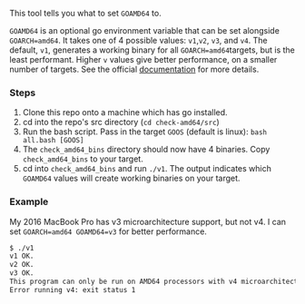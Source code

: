 This tool tells you what to set `GOAMD64` to. 

`GOAMD64` is an optional go environment variable that can be set alongside `GOARCH=amd64`. 
It takes one of 4 possible values: `v1`,`v2`, `v3`, and `v4`. 
The default, `v1`, generates a working binary for all `GOARCH=amd64`targets, but is the least performant. 
Higher `v` values give better performance, on a smaller number of targets. See the official [documentation](https://github.com/golang/go/wiki/MinimumRequirements#microarchitecture-support) for more details.

### Steps
1. Clone this repo onto a machine which has go installed.
2. cd into the repo's src directory (`cd check-amd64/src`)
3. Run the bash script. Pass in the target `GOOS` (default is linux): `bash all.bash [GOOS]`
4. The `check_amd64_bins` directory should now have 4 binaries. Copy `check_amd64_bins` to your target.
5. cd into `check_amd64_bins` and run `./v1`. The output indicates which `GOAMD64` values will create working binaries on your target. 
   

### Example
My 2016 MacBook Pro has v3 microarchitecture support, but not 
v4. I can set `GOARCH=amd64 GOAMD64=v3` for  better performance.
```bash
$ ./v1 
v1 OK.
v2 OK.
v3 OK.
This program can only be run on AMD64 processors with v4 microarchitecture support.
Error running v4: exit status 1
```